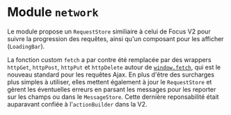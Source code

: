 # Module `network`

Le module propose un `RequestStore` similiaire à celui de Focus V2 pour suivre la progression des requêtes, ainsi qu'un composant pour les afficher (`LoadingBar`).

La fonction custom `fetch` a par contre été remplacée par des wrappers `httpGet`, `httpPost`, `httpPut` et `httpDelete` autour de [`window.fetch`](https://developer.mozilla.org/en-US/docs/Web/API/Fetch_API/Using_Fetch), qui est le nouveau standard pour les requêtes Ajax. En plus d'être des surcharges plus simples à utiliser, elles mettent également à jour le `RequestStore` et gèrent les éventuelles erreurs en parsant les messages pour les reporter sur les champs ou dans le `MessageStore`. Cette dernière reponsabilité était auparavant confiée à l'`actionBuilder` dans la V2.